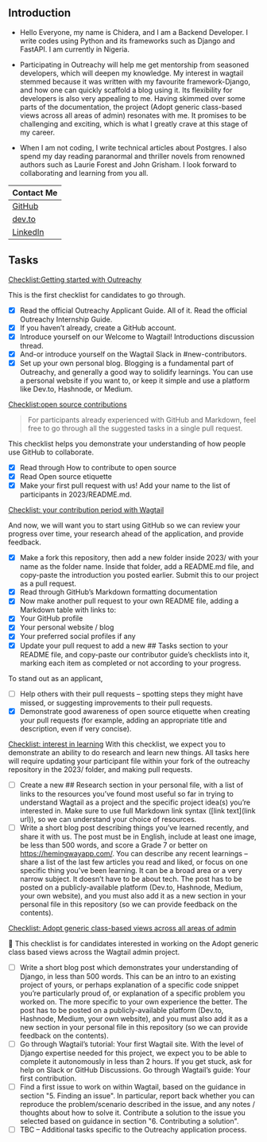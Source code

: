## Introduction

- Hello Everyone, my name is Chidera, and I am a Backend Developer. I write codes using Python and its frameworks such as Django and FastAPI. I am currently in Nigeria.

- Participating in Outreachy will help me get mentorship from seasoned developers, which will deepen my knowledge. My interest in wagtail stemmed because it was written with my favourite framework-Django, and how one can quickly scaffold a blog using it. Its flexibility for developers is also very appealing to me. Having skimmed over some parts of the documentation, the project (Adopt generic class-based views across all areas of admin) resonates with me. It promises to be challenging and exciting, which is what I greatly crave at this stage of my career.

- When I am not coding, I write technical articles about Postgres. I also spend my day reading paranormal and thriller novels from renowned authors such as Laurie Forest and John Grisham. I look forward to collaborating and learning from you all.

| Contact Me|
|------|
| [GitHub](github.com/chidera6) |
|[dev.to](dev.to/chidera)|
|[LinkedIn](https://www.linkedin.com/in/chidera-stella-onumajuru/) |

## Tasks
[Checklist:Getting started with Outreachy](https://github.com/wagtail/outreachy/blob/main/contributor-guide.md#checklist-getting-started-with-outreachy)

This is the first checklist for candidates to go through.

- [x] Read the official Outreachy Applicant Guide. All of it. Read the official Outreachy Internship Guide.
- [x] If you haven’t already, create a GitHub account.
- [x] Introduce yourself on our Welcome to Wagtail! Introductions discussion thread.
- [x] And-or introduce yourself on the Wagtail Slack in #new-contributors.
- [x] Set up your own personal blog. Blogging is a fundamental part of Outreachy, and generally a good way to solidify learnings. You can use a personal website if you want to, or keep it simple and use a platform like Dev.to, Hashnode, or Medium.

[Checklist:open source contributions](https://github.com/wagtail/outreachy/blob/main/contributor-guide.md#checklist-open-source-contributions)
> For participants already experienced with GitHub and Markdown, feel free to go through all the suggested tasks in a single pull request.

This checklist helps you demonstrate your understanding of how people use GitHub to collaborate.

- [x] Read through How to contribute to open source
- [x] Read Open source etiquette
- [x] Make your first pull request with us! Add your name to the list of participants in 2023/README.md.

[Checklist: your contribution period with Wagtail](https://github.com/wagtail/outreachy/blob/main/contributor-guide.md#checklist-your-contribution-period-with-wagtail)

And now, we will want you to start using GitHub so we can review your progress over time, your research ahead of the application, and provide feedback.

- [x] Make a fork this repository, then add a new folder inside 2023/ with your name as the folder name. Inside that folder, add a README.md file, and copy-paste the introduction you posted earlier. Submit this to our project as a pull request.
- [x] Read through GitHub’s Markdown formatting documentation
- [x] Now make another pull request to your own README file, adding a Markdown table with links to:
- [x] Your GitHub profile
- [x] Your personal website / blog
- [x] Your preferred social profiles if any
- [x] Update your pull request to add a new ## Tasks section to your README file, and copy-paste our contributor guide’s checklists into it, marking each item as completed or not according to your progress.

To stand out as an applicant,

- [ ] Help others with their pull requests – spotting steps they might have missed, or suggesting improvements to their pull requests.
- [x] Demonstrate good awareness of open source etiquette when creating your pull requests (for example, adding an appropriate title and description, even if very concise).

[Checklist: interest in learning](https://github.com/wagtail/outreachy/blob/main/contributor-guide.md#checklist-interest-in-learning)
With this checklist, we expect you to demonstrate an ability to do research and learn new things. All tasks here will require updating your participant file within your fork of the outreachy repository in the 2023/ folder, and making pull requests.

- [ ] Create a new ## Research section in your personal file, with a list of links to the resources you’ve found most useful so far in trying to understand Wagtail as a project and the specific project idea(s) you’re interested in. Make sure to use full Markdown link syntax ([link text](link url)), so we can understand your choice of resources.
- [ ] Write a short blog post describing things you’ve learned recently, and share it with us. The post must be in English, include at least one image, be less than 500 words, and score a Grade 7 or better on https://hemingwayapp.com/. You can describe any recent learnings – share a list of the last few articles you read and liked, or focus on one specific thing you’ve been learning. It can be a broad area or a very narrow subject. It doesn’t have to be about tech. The post has to be posted on a publicly-available platform (Dev.to, Hashnode, Medium, your own website), and you must also add it as a new section in your personal file in this repository (so we can provide feedback on the contents).

[Checklist: Adopt generic class-based views across all areas of admin](https://github.com/wagtail/outreachy/blob/main/contributor-guide.md#checklist-adopt-generic-class-based-views-across-the-wagtail-admin)

🚧 This checklist is for candidates interested in working on the Adopt generic class based views across the Wagtail admin project.

- [ ] Write a short blog post which demonstrates your understanding of Django, in less than 500 words. This can be an intro to an existing project of yours, or perhaps explanation of a specific code snippet you’re particularly proud of, or explanation of a specific problem you worked on. The more specific to your own experience the better. The post has to be posted on a publicly-available platform (Dev.to, Hashnode, Medium, your own website), and you must also add it as a new section in your personal file in this repository (so we can provide feedback on the contents).
- [ ] Go through Wagtail’s tutorial: Your first Wagtail site. With the level of Django expertise needed for this project, we expect you to be able to complete it autonomously in less than 2 hours. If you get stuck, ask for help on Slack or GitHub Discussions.
Go through Wagtail’s guide: Your first contribution.
- [ ] Find a first issue to work on within Wagtail, based on the guidance in section "5. Finding an issue". In particular, report back whether you can reproduce the problem/scenario described in the issue, and any notes / thoughts about how to solve it.
Contribute a solution to the issue you selected based on guidance in section "6. Contributing a solution".
- [ ] TBC – Additional tasks specific to the Outreachy application process.